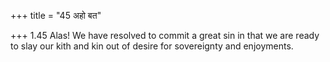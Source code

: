 +++
title = "45 अहो बत"

+++
1.45 Alas! We have resolved to commit a great sin in that we are ready
to slay our kith and kin out of desire for sovereignty and enjoyments.
